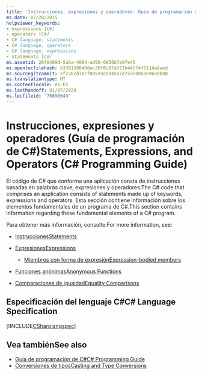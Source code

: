 ```yaml
---
title: 'Instrucciones, expresiones y operadores: Guía de programación de C#'
ms.date: 07/20/2015
helpviewer_keywords:
- expressions [C#]
- operators [C#]
- C# language, statements
- C# language, operators
- C# language, expressions
- statements [C#]
ms.assetid: 20f8469d-5a6a-4084-ad90-0856b7e97e45
ms.openlocfilehash: b339158848dac30f8c87a372b44574f6114a6aed
ms.sourcegitcommit: 5f236cd78cf09593c8945a7d753e0850e96a0b80
ms.translationtype: HT
ms.contentlocale: es-ES
ms.lasthandoff: 01/07/2020
ms.locfileid: "75698643"
---
```

# <a name="statements-expressions-and-operators-c-programming-guide"></a><span data-ttu-id="42a20-102">Instrucciones, expresiones y operadores (Guía de programación de C#)</span><span class="sxs-lookup"><span data-stu-id="42a20-102">Statements, Expressions, and Operators (C# Programming Guide)</span></span>

<span data-ttu-id="42a20-103">El código de C# que conforma una aplicación consta de instrucciones basadas en palabras clave, expresiones y operadores.</span><span class="sxs-lookup"><span data-stu-id="42a20-103">The C# code that comprises an application consists of statements made up of keywords, expressions and operators.</span></span> <span data-ttu-id="42a20-104">Esta sección contiene información sobre los elementos fundamentales de un programa de C#.</span><span class="sxs-lookup"><span data-stu-id="42a20-104">This section contains information regarding these fundamental elements of a C# program.</span></span>

 <span data-ttu-id="42a20-105">Para obtener más información, consulte:</span><span class="sxs-lookup"><span data-stu-id="42a20-105">For more information, see:</span></span>

- [<span data-ttu-id="42a20-106">Instrucciones</span><span class="sxs-lookup"><span data-stu-id="42a20-106">Statements</span></span>](statements.md)

- [<span data-ttu-id="42a20-107">Expresiones</span><span class="sxs-lookup"><span data-stu-id="42a20-107">Expressions</span></span>](expressions.md)

  - [<span data-ttu-id="42a20-108">Miembros con forma de expresión</span><span class="sxs-lookup"><span data-stu-id="42a20-108">Expression-bodied members</span></span>](expression-bodied-members.md)

- [<span data-ttu-id="42a20-109">Funciones anónimas</span><span class="sxs-lookup"><span data-stu-id="42a20-109">Anonymous Functions</span></span>](anonymous-functions.md)

- [<span data-ttu-id="42a20-110">Comparaciones de igualdad</span><span class="sxs-lookup"><span data-stu-id="42a20-110">Equality Comparisons</span></span>](equality-comparisons.md)

## <a name="c-language-specification"></a><span data-ttu-id="42a20-111">Especificación del lenguaje C#</span><span class="sxs-lookup"><span data-stu-id="42a20-111">C# Language Specification</span></span>

[!INCLUDE[CSharplangspec](~/includes/csharplangspec-md.md)]

## <a name="see-also"></a><span data-ttu-id="42a20-112">Vea también</span><span class="sxs-lookup"><span data-stu-id="42a20-112">See also</span></span>

- [<span data-ttu-id="42a20-113">Guía de programación de C#</span><span class="sxs-lookup"><span data-stu-id="42a20-113">C# Programming Guide</span></span>](../index.md)
- [<span data-ttu-id="42a20-114">Conversiones de tipos</span><span class="sxs-lookup"><span data-stu-id="42a20-114">Casting and Type Conversions</span></span>](../types/casting-and-type-conversions.md)
